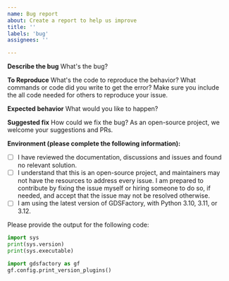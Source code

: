 ```yaml
---
name: Bug report
about: Create a report to help us improve
title: ''
labels: 'bug'
assignees: ''

---
```


**Describe the bug**
What's the bug?

**To Reproduce**
What's the code to reproduce the behavior? What commands or code did you write to get the error?
Make sure you include the all code needed for others to reproduce your issue.

**Expected behavior**
What would you like to happen?

**Suggested fix**
How could we fix the bug? As an open-source project, we welcome your suggestions and PRs.


**Environment (please complete the following information):**

- [ ] I have reviewed the documentation, discussions and issues and found no relevant solution.
- [ ] I understand that this is an open-source project, and maintainers may not have the resources to address every issue. I am prepared to contribute by fixing the issue myself or hiring someone to do so, if needed, and accept that the issue may not be resolved otherwise.
- [ ] I am using the latest version of GDSFactory, with Python 3.10, 3.11, or 3.12.

Please provide the output for the following code:


```python
import sys
print(sys.version)
print(sys.executable)

import gdsfactory as gf
gf.config.print_version_plugins()
```
